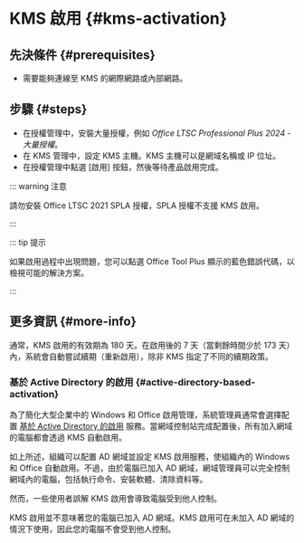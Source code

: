 # KMS 啟用 {#kms-activation}

## 先決條件 {#prerequisites}

- 需要能夠連線至 KMS 的網際網路或內部網路。

## 步驟 {#steps}

- 在授權管理中，安裝大量授權，例如 *Office LTSC Professional Plus 2024 - 大量授權*。
- 在 KMS 管理中，設定 KMS 主機。KMS 主機可以是網域名稱或 IP 位址。
- 在授權管理中點選 [啟用] 按鈕，然後等待產品啟用完成。

::: warning 注意

請勿安裝 Office LTSC 2021 SPLA 授權，SPLA 授權不支援 KMS 啟用。

:::

::: tip 提示

如果啟用過程中出現問題，您可以點選 Office Tool Plus 顯示的藍色錯誤代碼，以檢視可能的解決方案。

:::

## 更多資訊 {#more-info}

通常，KMS 啟用的有效期為 180 天。在啟用後的 7 天（當剩餘時間少於 173 天）內，系統會自動嘗試續期（重新啟用），除非 KMS 指定了不同的續期政策。

### 基於 Active Directory 的啟用 {#active-directory-based-activation}

為了簡化大型企業中的 Windows 和 Office 啟用管理，系統管理員通常會選擇配置 [基於 Active Directory 的啟用](https://learn.microsoft.com/zh-tw/windows/deployment/volume-activation/activate-using-active-directory-based-activation-client) 服務。當網域控制站完成配置後，所有加入網域的電腦都會透過 KMS 自動啟用。

如上所述，組織可以配置 AD 網域並設定 KMS 啟用服務，使組織內的 Windows 和 Office 自動啟用。不過，由於電腦已加入 AD 網域，網域管理員可以完全控制網域內的電腦，包括執行命令、安裝軟體、清除資料等。

然而，一些使用者誤解 KMS 啟用會導致電腦受到他人控制。

KMS 啟用並不意味著您的電腦已加入 AD 網域。KMS 啟用可在未加入 AD 網域的情況下使用，因此您的電腦不會受到他人控制。

